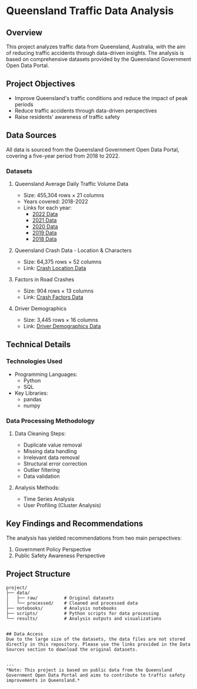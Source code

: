 # Queensland Traffic Data Analysis

## Overview
This project analyzes traffic data from Queensland, Australia, with the aim of reducing traffic accidents through data-driven insights. The analysis is based on comprehensive datasets provided by the Queensland Government Open Data Portal.

## Project Objectives
- Improve Queensland's traffic conditions and reduce the impact of peak periods
- Reduce traffic accidents through data-driven perspectives
- Raise residents' awareness of traffic safety

## Data Sources
All data is sourced from the Queensland Government Open Data Portal, covering a five-year period from 2018 to 2022.

### Datasets
1. Queensland Average Daily Traffic Volume Data
   - Size: 455,304 rows × 21 columns
   - Years covered: 2018-2022
   - Links for each year:
     - [2022 Data](https://shorturl.ac/2022)
     - [2021 Data](https://shorturl.ac/2021)
     - [2020 Data](https://shorturl.ac/2020)
     - [2019 Data](https://shorturl.ac/2019)
     - [2018 Data](https://shorturl.ac/2018)

2. Queensland Crash Data - Location & Characters
   - Size: 64,375 rows × 52 columns
   - Link: [Crash Location Data](https://shorturl.ac/crash_location)

3. Factors in Road Crashes
   - Size: 904 rows × 13 columns
   - Link: [Crash Factors Data](https://shorturl.ac/crash_factor)

4. Driver Demographics
   - Size: 3,445 rows × 16 columns
   - Link: [Driver Demographics Data](https://shorturl.ac/driver_demographics)

## Technical Details

### Technologies Used
- Programming Languages:
  - Python
  - SQL
- Key Libraries:
  - pandas
  - numpy

### Data Processing Methodology
1. Data Cleaning Steps:
   - Duplicate value removal
   - Missing data handling
   - Irrelevant data removal
   - Structural error correction
   - Outlier filtering
   - Data validation

2. Analysis Methods:
   - Time Series Analysis
   - User Profiling (Cluster Analysis)

## Key Findings and Recommendations
The analysis has yielded recommendations from two main perspectives:
1. Government Policy Perspective
2. Public Safety Awareness Perspective

## Project Structure
```text
project/
├── data/
│   ├── raw/          # Original datasets
│   └── processed/    # Cleaned and processed data
├── notebooks/        # Analysis notebooks
├── scripts/          # Python scripts for data processing
└── results/          # Analysis outputs and visualizations


## Data Access
Due to the large size of the datasets, the data files are not stored directly in this repository. Please use the links provided in the Data Sources section to download the original datasets.


---
*Note: This project is based on public data from the Queensland Government Open Data Portal and aims to contribute to traffic safety improvements in Queensland.*
